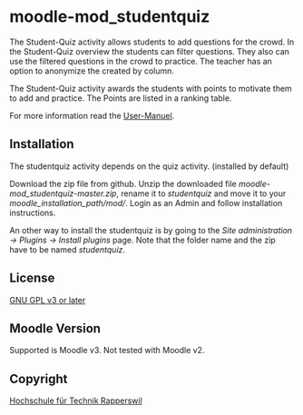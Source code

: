 # moodle-mod_studentquiz

The Student-Quiz activity allows students to add questions for the crowd. 
In the Student-Quiz overview the students can filter questions. They also can use the filtered questions in the crowd to practice. 
The teacher has an option to anonymize the created by column.

The Student-Quiz activity awards the students with points to motivate them to add and practice. The Points are listed in a ranking table.

For more information read the [User-Manuel](manuals/User-Manual.pdf).



## Installation

The studentquiz activity depends on the quiz activity. (installed by default)

Download the zip file from github. Unzip the downloaded file *moodle-mod_studentquiz-master.zip*,
rename it to *studentquiz* and move it to your *moodle_installation_path/mod/*. Login as 
an Admin and follow installation instructions. 

An other way to install the studentquiz is by going to the *Site administration -> Plugins -> Install plugins* page. 
Note that the folder name and the zip have to be named *studentquiz*.

## License

[GNU GPL v3 or later](http://www.gnu.org/copyleft/gpl.html) 

## Moodle Version

Supported is Moodle v3. Not tested with Moodle v2.

## Copyright

[Hochschule für Technik Rapperswil](https://www.hsr.ch/)